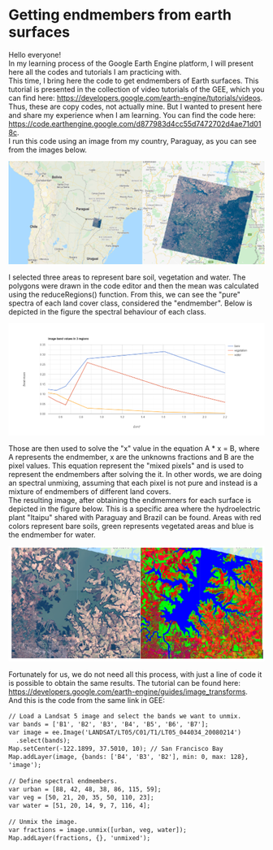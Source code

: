 # Getting endmembers from earth surfaces
Hello everyone!  
In my learning process of the Google Earth Engine platform, I will present here all the codes and tutorials I am practicing with.  
This time, I bring here the code to get endmembers of Earth surfaces. This tutorial is presented in the collection of video tutorials of the GEE, which you can find here: https://developers.google.com/earth-engine/tutorials/videos. Thus, these are copy codes, not actually mine. But I wanted to present here and share my experience when I am learning.  You can find the code here: https://code.earthengine.google.com/d877983d4cc55d7472702d4ae71d018c.  
I run this code using an image from my country, Paraguay, as you can see from the images below. 


<img src="https://github.com/neli12/screenshots-figures/blob/main/image2.png" width="700" />

I selected three areas to represent bare soil, vegetation and water. The polygons were drawn in the code editor and then the mean was calculated using the reduceRegions() function. From this, we can see the "pure" spectra of each land cover class, considered the "endmember". Below is depicted in the figure the spectral behaviour of each class.

<img src="https://github.com/neli12/screenshots-figures/blob/main/image5.png" width="700" />

Those are then used to solve the "x" value in the equation A * x = B, where A represents the endmember, x are the unknowns fractions and B are the pixel values. This equation represent the "mixed pixels" and is used to represent the endmembers after solving the it. In other words, we are doing an spectral unmixing, assuming that each pixel is not pure and instead is a mixture of endmembers of different land covers.  
The resulting image, after obtaining the endmemners for each surface is depicted in the figure below. This is a specific area where the hydroelectric plant "Itaipu" shared with Paraguay and Brazil can be found. Areas with red colors represent bare soils, green represents vegetated areas and blue is the endmember for water.

<img src="https://github.com/neli12/screenshots-figures/blob/main/image4.png" width="700" />

Fortunately for us, we do not need all this process, with just a line of code it is possible to obtain the same results. The tutorial can be found here: https://developers.google.com/earth-engine/guides/image_transforms.  
And this is the code from the same link in GEE:


```
// Load a Landsat 5 image and select the bands we want to unmix.
var bands = ['B1', 'B2', 'B3', 'B4', 'B5', 'B6', 'B7'];
var image = ee.Image('LANDSAT/LT05/C01/T1/LT05_044034_20080214')
  .select(bands);
Map.setCenter(-122.1899, 37.5010, 10); // San Francisco Bay
Map.addLayer(image, {bands: ['B4', 'B3', 'B2'], min: 0, max: 128}, 'image');

// Define spectral endmembers.
var urban = [88, 42, 48, 38, 86, 115, 59];
var veg = [50, 21, 20, 35, 50, 110, 23];
var water = [51, 20, 14, 9, 7, 116, 4];

// Unmix the image.
var fractions = image.unmix([urban, veg, water]);
Map.addLayer(fractions, {}, 'unmixed');
```
